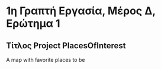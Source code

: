 # 1η Γραπτή Εργασία, Μέρος Δ, Ερώτημα 1

## Τίτλος Project PlacesOfInterest
A map with favorite places to be


